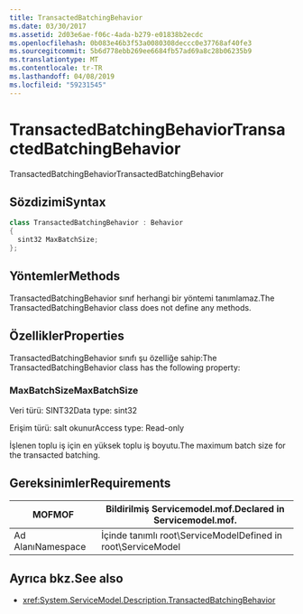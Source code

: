 ```yaml
---
title: TransactedBatchingBehavior
ms.date: 03/30/2017
ms.assetid: 2d03e6ae-f06c-4ada-b279-e01838b2ecdc
ms.openlocfilehash: 0b083e46b3f53a0080308deccc0e37768af40fe3
ms.sourcegitcommit: 5b6d778ebb269ee6684fb57ad69a8c28b06235b9
ms.translationtype: MT
ms.contentlocale: tr-TR
ms.lasthandoff: 04/08/2019
ms.locfileid: "59231545"
---
```

# <a name="transactedbatchingbehavior"></a><span data-ttu-id="cac4e-102">TransactedBatchingBehavior</span><span class="sxs-lookup"><span data-stu-id="cac4e-102">TransactedBatchingBehavior</span></span>
<span data-ttu-id="cac4e-103">TransactedBatchingBehavior</span><span class="sxs-lookup"><span data-stu-id="cac4e-103">TransactedBatchingBehavior</span></span>  
  
## <a name="syntax"></a><span data-ttu-id="cac4e-104">Sözdizimi</span><span class="sxs-lookup"><span data-stu-id="cac4e-104">Syntax</span></span>  
  
```csharp
class TransactedBatchingBehavior : Behavior  
{  
  sint32 MaxBatchSize;  
};  
```  
  
## <a name="methods"></a><span data-ttu-id="cac4e-105">Yöntemler</span><span class="sxs-lookup"><span data-stu-id="cac4e-105">Methods</span></span>  
 <span data-ttu-id="cac4e-106">TransactedBatchingBehavior sınıf herhangi bir yöntemi tanımlamaz.</span><span class="sxs-lookup"><span data-stu-id="cac4e-106">The TransactedBatchingBehavior class does not define any methods.</span></span>  
  
## <a name="properties"></a><span data-ttu-id="cac4e-107">Özellikler</span><span class="sxs-lookup"><span data-stu-id="cac4e-107">Properties</span></span>  
 <span data-ttu-id="cac4e-108">TransactedBatchingBehavior sınıfı şu özelliğe sahip:</span><span class="sxs-lookup"><span data-stu-id="cac4e-108">The TransactedBatchingBehavior class has the following property:</span></span>  
  
### <a name="maxbatchsize"></a><span data-ttu-id="cac4e-109">MaxBatchSize</span><span class="sxs-lookup"><span data-stu-id="cac4e-109">MaxBatchSize</span></span>  
 <span data-ttu-id="cac4e-110">Veri türü: SINT32</span><span class="sxs-lookup"><span data-stu-id="cac4e-110">Data type: sint32</span></span>  
  
 <span data-ttu-id="cac4e-111">Erişim türü: salt okunur</span><span class="sxs-lookup"><span data-stu-id="cac4e-111">Access type: Read-only</span></span>  
  
 <span data-ttu-id="cac4e-112">İşlenen toplu iş için en yüksek toplu iş boyutu.</span><span class="sxs-lookup"><span data-stu-id="cac4e-112">The maximum batch size for the transacted batching.</span></span>  
  
## <a name="requirements"></a><span data-ttu-id="cac4e-113">Gereksinimler</span><span class="sxs-lookup"><span data-stu-id="cac4e-113">Requirements</span></span>  
  
|<span data-ttu-id="cac4e-114">MOF</span><span class="sxs-lookup"><span data-stu-id="cac4e-114">MOF</span></span>|<span data-ttu-id="cac4e-115">Bildirilmiş Servicemodel.mof.</span><span class="sxs-lookup"><span data-stu-id="cac4e-115">Declared in Servicemodel.mof.</span></span>|  
|---------|-----------------------------------|  
|<span data-ttu-id="cac4e-116">Ad Alanı</span><span class="sxs-lookup"><span data-stu-id="cac4e-116">Namespace</span></span>|<span data-ttu-id="cac4e-117">İçinde tanımlı root\ServiceModel</span><span class="sxs-lookup"><span data-stu-id="cac4e-117">Defined in root\ServiceModel</span></span>|  
  
## <a name="see-also"></a><span data-ttu-id="cac4e-118">Ayrıca bkz.</span><span class="sxs-lookup"><span data-stu-id="cac4e-118">See also</span></span>

- <xref:System.ServiceModel.Description.TransactedBatchingBehavior>
